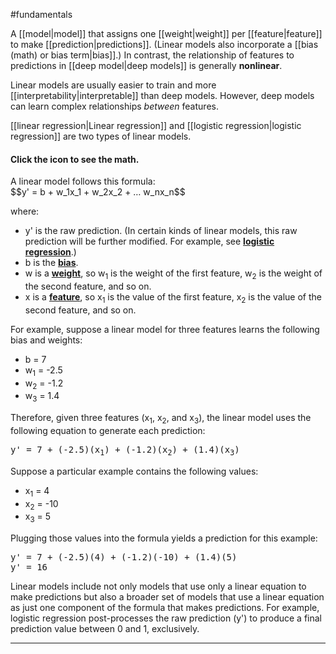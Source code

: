 #fundamentals

A [[model|model]] that assigns one [[weight|weight]] per
[[feature|feature]] to make [[prediction|predictions]].
(Linear models also incorporate a [[bias (math) or bias term|bias]].) In contrast,
the relationship of features to predictions in [[deep model|deep models]]
is generally <strong>nonlinear</strong>.

Linear models are usually easier to train and more
[[interpretability|interpretable]] than deep models. However,
deep models can learn complex relationships <em>between</em> features.

[[linear regression|Linear regression]] and
[[logistic regression|logistic regression]] are two types of linear models.

<section class="expandable">

<h4 class="showalways" id="click-the-icon-to-see-the-math." data-text=" Click the icon to see the math. " tabindex="-1">
Click the icon to see the math.
</h4>

<div class="expand-background">
A linear model follows this formula:

<div>
$$y' = b + w_1x_1 + w_2x_2 + … w_nx_n$$
</div>

where:
<ul>
<li>y' is the raw prediction. (In certain kinds of linear models, this
raw prediction will be further modified. For example, see
<a href="#logistic_regression"><b>logistic regression</b></a>.)</li>
<li>b is the <a href="#bias"><b>bias</b></a>.</li>
<li>w is a <a href="#weight"><b>weight</b></a>, so w<sub>1</sub> is
the weight of the first feature, w<sub>2</sub> is the weight of the
second feature, and so on.</li>
<li>x is a <a href="#feature"><b>feature</b></a>, so x<sub>1</sub> is the
value of the first feature, x<sub>2</sub> is the value of the second feature,
and so on.</li>
</ul>

For example, suppose a linear model for three features learns the following
bias and weights:
<ul>
<li>b = 7</li>
<li>w<sub>1</sub> = -2.5</li>
<li>w<sub>2</sub> = -1.2</li>
<li>w<sub>3</sub> = 1.4</li>
</ul>

Therefore, given three features (x<sub>1</sub>, x<sub>2</sub>,
and x<sub>3</sub>), the linear model uses the following equation
to generate each prediction:

<pre translate="no" dir="ltr">
y' = 7 + (-2.5)(x<sub>1</sub>) + (-1.2)(x<sub>2</sub>) + (1.4)(x<sub>3</sub>)
</pre>

Suppose a particular example contains the following values:

<ul>
<li>x<sub>1</sub> = 4</li>
<li>x<sub>2</sub> = -10</li>
<li>x<sub>3</sub> = 5</li>
</ul>

Plugging those values into the formula yields a prediction for this example:

<pre translate="no" dir="ltr">
y' = 7 + (-2.5)(4) + (-1.2)(-10) + (1.4)(5)
y' = 16
</pre>

Linear models include not only models that use only a linear equation to
make predictions but also a broader set of models that use a linear equation
as just one component of the formula that makes predictions.
For example, logistic regression post-processes the raw
prediction (y') to produce a final prediction value between 0 and 1,
exclusively.

</div>

<hr />
</section>

